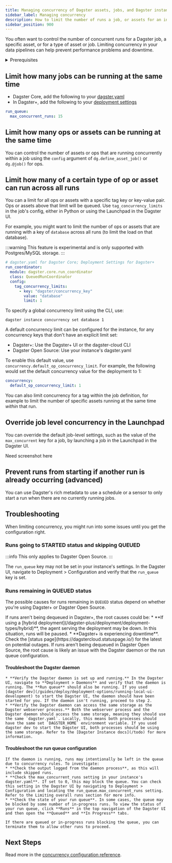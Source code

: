 ```yaml
---
title: Managing concurrency of Dagster assets, jobs, and Dagster instances
sidebar_label: Managing concurrency
description: How to limit the number of runs a job, or assets for an instance of Dagster.
sidebar_position: 900
---
```


You often want to control the number of concurrent runs for a Dagster job, a specific asset, or for a type of asset or job. Limiting concurrency in your data pipelines can help prevent performance problems and downtime.


<details>
<summary>Prerequisites</summary>

- Familiarity with [Assets](/guides/build/create-asset-pipelines/assets-concepts/index.mdx
- Familiarity with [Jobs and Ops](/guides/build/ops-jobs)
</details>



## Limit how many jobs can be running at the same time


* Dagster Core, add the following to your [dagster.yaml](/todo)
* In Dagster+, add the following to your [deployment settings](/dagster-plus/deployment/management/settings/deployment-settings)

```yaml
run_queue:
  max_concurrent_runs: 15
```


<CodeExample filePath="guides/tbd/concurrency-global.py" language="python" title="Global concurrency limits" />

## Limit how many ops or assets can be running at the same time

You can control the number of assets or ops that are running concurrently within a job using the `config` argument of `dg.define_asset_job()` or `dg.@job()` for ops.

<Tabs>
  <TabItem value="Assets" label="Asset job">
    <CodeExample filePath="guides/tbd/concurrency-job-asset.py" language="python" title="Asset concurrency limits in a job" />

  </TabItem>

  <TabItem value="Ops" label="Op job">
    <CodeExample filePath="guides/tbd/concurrency-job-op.py" language="python" title="Op concurrency limits in a job" />

  </TabItem>
</Tabs>


## Limit how many of a certain type of op or asset can run across all runs

You can a limit for all ops or assets with a specific tag key or key-value pair. Ops or assets above that limit will be queued. Use `tag_concurrency_limits` in the job's config, either in Python or using the Launchpad in the Dagster UI.

For example, you might want to limit the number of ops or assets that are running with a key of `database` across all runs (to limit the load on that database).

:::warning
This feature is experimental and is only supported with Postgres/MySQL storage.
:::


```yaml
# dagster.yaml for Dagster Core; Deployment Settings for Dagster+
run_coordinator:
  module: dagster.core.run_coordinator
  class: QueuedRunCoordinator
  config:
    tag_concurrency_limits:
      - key: "dagster/concurrency_key"
        value: "database"
        limit: 1
```

To specify a global concurrency limit using the CLI, use:

```
dagster instance concurrency set database 1
```

A default concurrency limit can be configured for the instance, for any concurrency keys that don't have an explicit limit set:

* Dagster+: Use the Dagster+ UI or the dagster-cloud CLI
* Dagster Open Source: Use your instance's dagster.yaml

To enable this default value, use `concurrency.default_op_concurrency_limit`. For example, the following would set the default concurrency value for the deployment to 1:
```yaml
concurrency:
  default_op_concurrency_limit: 1
```

<Tabs>
  <TabItem value="Asset Tag" label="Asset tag concurrency limits">
    <CodeExample filePath="guides/tbd/concurrency-tag-key-asset.py" language="python" title="No more than 1 asset running with a tag of 'database' across all runs" />

  </TabItem>
  <TabItem value="Op Tag" label="Op tag concurrency limits">
  <CodeExample filePath="guides/tbd/concurrency-tag-key-op.py" language="python" title="No more than 1 op running with a tag of 'database' across all runs" />

  </TabItem>
</Tabs>

You can also limit concurrency for a tag within the job definition, for example to limit the number of specific assets running at the same time *within* that run.

<Tabs>
  <TabItem value="Asset Tag with Job" label="Asset tag concurrency limits in a run">
    <CodeExample filePath="guides/tbd/concurrency-tag-key-job-asset.py" language="python" title="No more than 1 asset running with a tag of 'database' within a run" />

  </TabItem>
  <TabItem value="Op Tag with Job" label="Op tag concurrency limits in a run">
  <CodeExample filePath="guides/tbd/concurrency-tag-key-job-op.py" language="python" title="No more than 1 op running with a tag of 'database' within a run" />
  </TabItem>
</Tabs>


## Override job level concurrency in the Launchpad

You can override the default job-level settings, such as the value of the `max_concurrent` key for a job, by launching a job in the Launchpad in the Dagster UI.

Need screenshot here

## Prevent runs from starting if another run is already occurring (advanced)

You can use Dagster's rich metadata to use a schedule or a sensor to only start a run when there are no currently running jobs.

<CodeExample filePath="guides/tbd/concurrency-no-more-than-1-job.py" language="python" title="No more than 1 running job from a schedule" />


## Troubleshooting

When limiting concurrency, you might run into some issues until you get the configuration right.

### Runs going to STARTED status and skipping QUEUED

:::info
This only applies to Dagster Open Source.
:::

The `run_queue` key may not be set in your instance's settings. In the Dagster UI, navigate to Deployment > Configuration and verify that the `run_queue` key is set.

### Runs remaining in QUEUED status

The possible causes for runs remaining in `QUEUED` status depend on whether you're using Dagster+ or Dagster Open Source.

<Tabs>
  <TabItem value="Dagster+" label="Dagster+">
    If runs aren't being dequeued in Dagster+, the root causes could be:
    * **If using a [hybrid deployment](/dagster-plus/deployment/deployment-types/hybrid)**, the agent serving the deployment may be down. In this situation, runs will be paused.
    * **Dagster+ is experiencing downtime**. Check the [status page](https://dagstercloud.statuspage.io/) for the latest on potential outages.

  </TabItem>
  <TabItem value="Dagster Open Source" label="Dagster Open Source">
  If runs aren't being dequeued in Dagster Open Source, the root cause is likely an issue with the Dagster daemon or the run queue configuration.

  #### Troubleshoot the Dagster daemon

    * **Verify the Dagster daemon is set up and running.** In the Dagster UI, navigate to **Deployment > Daemons** and verify that the daemon is running. The **Run queue** should also be running. If you used [dagster dev](/guides/deploy/deployment-options/running-local-ui-development) to start the Dagster UI, the daemon should have been started for you. If the daemon isn't running, proceed to step 2.
    * **Verify the Dagster daemon can access the same storage as the Dagster webserver process.** Both the webserver process and the Dagster daemon should access the same storage, meaning they should use the same `dagster.yaml`. Locally, this means both processes should have the same set `DAGSTER_HOME` environment variable. If you used dagster dev to start the Dagster UI, both processes should be using the same storage. Refer to the [Dagster Instance docs](/todo) for more information.

  #### Troubleshoot the run queue configuration
    If the daemon is running, runs may intentionally be left in the queue due to concurrency rules. To investigate:
    * **Check the output logged from the daemon process**, as this will include skipped runs.
    * **Check the max_concurrent_runs setting in your instance's dagster.yaml**. If set to 0, this may block the queue. You can check this setting in the Dagster UI by navigating to Deployment > Configuration and locating the run_queue.max_concurrent_runs setting. Refer to the Limiting overall runs section for more info.
    * **Check the state of your run queue**. In some cases, the queue may be blocked by some number of in-progress runs. To view the status of your run queue, click **Runs** in the top navigation of the Dagster UI and then open the **Queued** and **In Progress** tabs.
    
    If there are queued or in-progress runs blocking the queue, you can terminate them to allow other runs to proceed.
  </TabItem>
</Tabs>


## Next Steps

Read more in the [concurrency configuration reference](/todo).